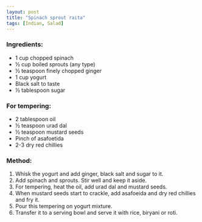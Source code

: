 ```yaml
---
layout: post
title: "Spinach sprout raita"
tags: [Indian, Salad]
---
```

### Ingredients:
* 1 cup chopped spinach
* ½ cup boiled sprouts (any type)
* ½ teaspoon finely chopped ginger
* 1 cup yogurt
* Black salt to taste
* ½ tablespoon sugar

### For tempering:
* 2 tablespoon oil
* ½ teaspoon urad dal
* ½ teaspoon mustard seeds
* Pinch of asafoetida
* 2-3 dry red chillies

### Method:
1. Whisk the yogurt and add ginger, black salt and sugar to it.
2. Add spinach and sprouts.  Stir well and keep it aside.
3. For tempering, heat the oil, add urad dal and mustard seeds.
4. When mustard seeds start to crackle, add asafoeida and dry red chillies and fry it.
4. Pour this tempering on yogurt mixture.
5. Transfer it to a serving bowl and serve it with rice, biryani or roti.